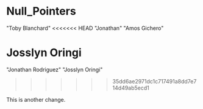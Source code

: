 # Null_Pointers
"Toby Blanchard"
<<<<<<< HEAD
"Jonathan"
"Amos Gichero"

Josslyn Oringi
=======
"Jonathan Rodriguez"
"Josslyn Oringi"
>>>>>>> 35dd6ae2971dc1c717491a8dd7e714d49ab5ecd1

This is another change.
